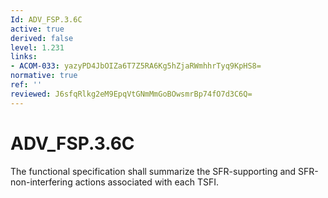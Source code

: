 ```yaml
---
Id: ADV_FSP.3.6C
active: true
derived: false
level: 1.231
links:
- ACOM-033: yazyPD4JbOIZa6T7Z5RA6Kg5hZjaRWmhhrTyq9KpHS8=
normative: true
ref: ''
reviewed: J6sfqRlkg2eM9EpqVtGNmMmGoBOwsmrBp74fO7d3C6Q=
---
```


# ADV_FSP.3.6C

The functional specification shall summarize the SFR-supporting and SFR-non-interfering actions associated with each TSFI.